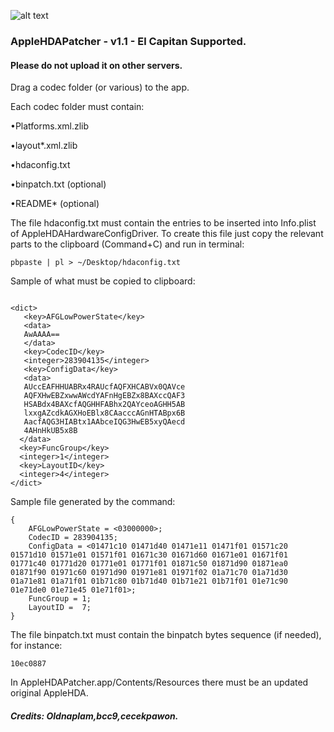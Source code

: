 ![alt text](http://i58.tinypic.com/wjb9j4.png)

###  AppleHDAPatcher - v1.1 - El Capitan Supported.






#### Please do not upload it on other servers.



Drag a codec folder (or various) to the app.

Each codec folder must contain:


•Platforms.xml.zlib

•layout*.xml.zlib

•hdaconfig.txt

•binpatch.txt (optional)

•README* (optional)

The file hdaconfig.txt must contain the entries to be inserted into Info.plist of AppleHDAHardwareConfigDriver. 
To create this file just copy the relevant parts to the clipboard (Command+C) and run in terminal:

```
pbpaste | pl > ~/Desktop/hdaconfig.txt

```

Sample of what must be copied to clipboard:

```

<dict>
   <key>AFGLowPowerState</key>
   <data>
   AwAAAA==
   </data>
   <key>CodecID</key>
   <integer>283904135</integer>
   <key>ConfigData</key>
   <data>
   AUccEAFHHUABRx4RAUcfAQFXHCABVx0QAVce
   AQFXHwEBZxwwAWcdYAFnHgEBZx8BAXccQAF3
   HSABdx4BAXcfAQGHHFABhx2QAYceoAGHH5AB
   lxxgAZcdkAGXHoEBlx8CAacccAGnHTABpx6B
   AacfAQG3HIABtx1AAbceIQG3HwEB5xyQAecd
   4AHnHkUB5x8B
  </data>
  <key>FuncGroup</key>
  <integer>1</integer>
  <key>LayoutID</key>
  <integer>4</integer>
</dict>

```
Sample file generated by the command:

```
{
    AFGLowPowerState = <03000000>;
    CodecID = 283904135;
    ConfigData = <01471c10 01471d40 01471e11 01471f01 01571c20 01571d10 01571e01 01571f01 01671c30 01671d60 01671e01 01671f01 01771c40 01771d20 01771e01 01771f01 01871c50 01871d90 01871ea0 01871f90 01971c60 01971d90 01971e81 01971f02 01a71c70 01a71d30 01a71e81 01a71f01 01b71c80 01b71d40 01b71e21 01b71f01 01e71c90 01e71de0 01e71e45 01e71f01>;
    FuncGroup = 1;
    LayoutID =  7;
}

```
The file binpatch.txt must contain the binpatch bytes sequence (if needed), for instance:
```
10ec0887
```
In AppleHDAPatcher.app/Contents/Resources there must be an updated original AppleHDA.

##### Credits: Oldnaplam,bcc9,cecekpawon.
 


